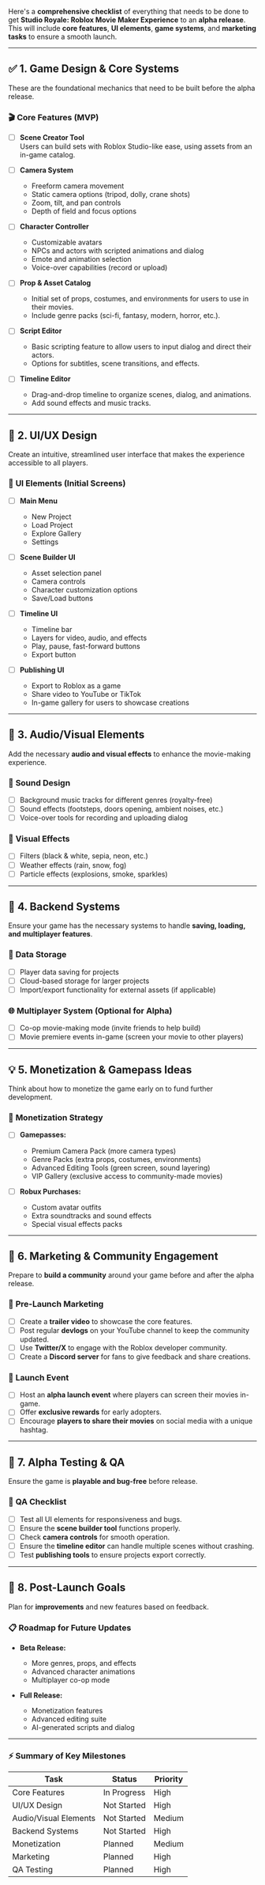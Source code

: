Here's a **comprehensive checklist** of everything that needs to be done to get **Studio Royale: Roblox Movie Maker Experience** to an **alpha release**. This will include **core features**, **UI elements**, **game systems**, and **marketing tasks** to ensure a smooth launch.

---

## ✅ **1. Game Design & Core Systems**
These are the foundational mechanics that need to be built before the alpha release.

### 🎬 **Core Features (MVP)**
- [ ] **Scene Creator Tool**  
  Users can build sets with Roblox Studio-like ease, using assets from an in-game catalog.
  
- [ ] **Camera System**  
  - Freeform camera movement  
  - Static camera options (tripod, dolly, crane shots)  
  - Zoom, tilt, and pan controls  
  - Depth of field and focus options

- [ ] **Character Controller**  
  - Customizable avatars  
  - NPCs and actors with scripted animations and dialog  
  - Emote and animation selection  
  - Voice-over capabilities (record or upload)

- [ ] **Prop & Asset Catalog**  
  - Initial set of props, costumes, and environments for users to use in their movies.  
  - Include genre packs (sci-fi, fantasy, modern, horror, etc.).

- [ ] **Script Editor**  
  - Basic scripting feature to allow users to input dialog and direct their actors.  
  - Options for subtitles, scene transitions, and effects.

- [ ] **Timeline Editor**  
  - Drag-and-drop timeline to organize scenes, dialog, and animations.  
  - Add sound effects and music tracks.

---

## 🎨 **2. UI/UX Design**
Create an intuitive, streamlined user interface that makes the experience accessible to all players.

### 🎨 **UI Elements (Initial Screens)**
- [ ] **Main Menu**  
  - New Project  
  - Load Project  
  - Explore Gallery  
  - Settings

- [ ] **Scene Builder UI**  
  - Asset selection panel  
  - Camera controls  
  - Character customization options  
  - Save/Load buttons  

- [ ] **Timeline UI**  
  - Timeline bar  
  - Layers for video, audio, and effects  
  - Play, pause, fast-forward buttons  
  - Export button

- [ ] **Publishing UI**  
  - Export to Roblox as a game  
  - Share video to YouTube or TikTok  
  - In-game gallery for users to showcase creations

---

## 🎵 **3. Audio/Visual Elements**
Add the necessary **audio and visual effects** to enhance the movie-making experience.

### 🎵 **Sound Design**
- [ ] Background music tracks for different genres (royalty-free)  
- [ ] Sound effects (footsteps, doors opening, ambient noises, etc.)  
- [ ] Voice-over tools for recording and uploading dialog

### 🎥 **Visual Effects**
- [ ] Filters (black & white, sepia, neon, etc.)  
- [ ] Weather effects (rain, snow, fog)  
- [ ] Particle effects (explosions, smoke, sparkles)

---

## 🤖 **4. Backend Systems**
Ensure your game has the necessary systems to handle **saving, loading, and multiplayer features**.

### 💾 **Data Storage**
- [ ] Player data saving for projects  
- [ ] Cloud-based storage for larger projects  
- [ ] Import/export functionality for external assets (if applicable)

### 🌐 **Multiplayer System (Optional for Alpha)**
- [ ] Co-op movie-making mode (invite friends to help build)  
- [ ] Movie premiere events in-game (screen your movie to other players)

---

## 💡 **5. Monetization & Gamepass Ideas**
Think about how to monetize the game early on to fund further development.

### 🛒 **Monetization Strategy**
- [ ] **Gamepasses:**  
  - Premium Camera Pack (more camera types)  
  - Genre Packs (extra props, costumes, environments)  
  - Advanced Editing Tools (green screen, sound layering)  
  - VIP Gallery (exclusive access to community-made movies)

- [ ] **Robux Purchases:**  
  - Custom avatar outfits  
  - Extra soundtracks and sound effects  
  - Special visual effects packs  

---

## 📢 **6. Marketing & Community Engagement**
Prepare to **build a community** around your game before and after the alpha release.

### 📢 **Pre-Launch Marketing**
- [ ] Create a **trailer video** to showcase the core features.  
- [ ] Post regular **devlogs** on your YouTube channel to keep the community updated.  
- [ ] Use **Twitter/X** to engage with the Roblox developer community.  
- [ ] Create a **Discord server** for fans to give feedback and share creations.

### 🏁 **Launch Event**
- [ ] Host an **alpha launch event** where players can screen their movies in-game.  
- [ ] Offer **exclusive rewards** for early adopters.  
- [ ] Encourage **players to share their movies** on social media with a unique hashtag.

---

## 🎯 **7. Alpha Testing & QA**
Ensure the game is **playable and bug-free** before release.

### 🧪 **QA Checklist**
- [ ] Test all UI elements for responsiveness and bugs.  
- [ ] Ensure the **scene builder tool** functions properly.  
- [ ] Check **camera controls** for smooth operation.  
- [ ] Ensure the **timeline editor** can handle multiple scenes without crashing.  
- [ ] Test **publishing tools** to ensure projects export correctly.

---

## 🚀 **8. Post-Launch Goals**
Plan for **improvements** and new features based on feedback.

### 📋 **Roadmap for Future Updates**
- **Beta Release:**  
  - More genres, props, and effects  
  - Advanced character animations  
  - Multiplayer co-op mode

- **Full Release:**  
  - Monetization features  
  - Advanced editing suite  
  - AI-generated scripts and dialog  

---

### ⚡ **Summary of Key Milestones**
| Task                  | Status     | Priority |
|-----------------------|------------|----------|
| Core Features         | In Progress| High     |
| UI/UX Design          | Not Started| High     |
| Audio/Visual Elements | Not Started| Medium   |
| Backend Systems       | Not Started| High     |
| Monetization          | Planned    | Medium   |
| Marketing             | Planned    | High     |
| QA Testing            | Planned    | High     |
